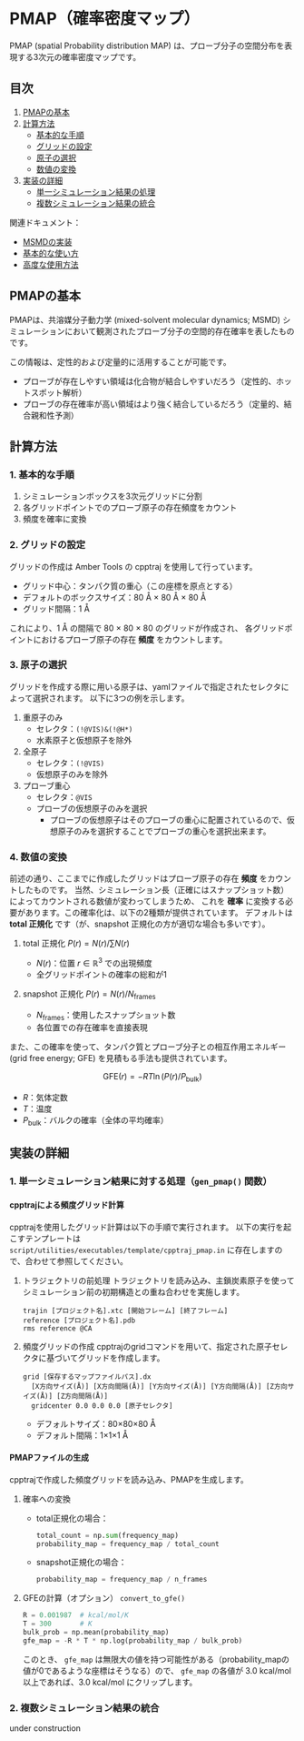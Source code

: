 # PMAP（確率密度マップ）

PMAP (spatial Probability distribution MAP) は、プローブ分子の空間分布を表現する3次元の確率密度マップです。

## 目次
1. [PMAPの基本](#pmapの基本)
2. [計算方法](#計算方法)
   - [基本的な手順](#1-基本的な手順)
   - [グリッドの設定](#2-グリッドの設定)
   - [原子の選択](#3-原子の選択)
   - [数値の変換](#4-数値の変換)
3. [実装の詳細](#実装の詳細)
   - [単一シミュレーション結果の処理](#1-単一シミュレーション結果に対する処理gen_pmap-関数)
   - [複数シミュレーション結果の統合](#2-複数シミュレーション結果の統合)

関連ドキュメント：
- [MSMDの実装](msmd.md)
- [基本的な使い方](../user_guide/basic.md)
- [高度な使用方法](../user_guide/advanced.md)

## PMAPの基本

PMAPは、共溶媒分子動力学 (mixed-solvent molecular dynamics; MSMD) シミュレーションにおいて観測されたプローブ分子の空間的存在確率を表したものです。

この情報は、定性的および定量的に活用することが可能です。

- プローブが存在しやすい領域は化合物が結合しやすいだろう（定性的、ホットスポット解析）
- プローブの存在確率が高い領域はより強く結合しているだろう（定量的、結合親和性予測）

## 計算方法

### 1. 基本的な手順

1. シミュレーションボックスを3次元グリッドに分割
2. 各グリッドポイントでのプローブ原子の存在頻度をカウント
3. 頻度を確率に変換

### 2. グリッドの設定

グリッドの作成は Amber Tools の cpptraj を使用して行っています。

- グリッド中心：タンパク質の重心（この座標を原点とする）
- デフォルトのボックスサイズ：80 Å × 80 Å × 80 Å
- グリッド間隔：1 Å

これにより、1 Å の間隔で 80 × 80 × 80 のグリッドが作成され、
各グリッドポイントにおけるプローブ原子の存在 **頻度** をカウントします。

### 3. 原子の選択

グリッドを作成する際に用いる原子は、yamlファイルで指定されたセレクタによって選択されます。
以下に3つの例を示します。

1. 重原子のみ
   - セレクタ：`(!@VIS)&(!@H*)`
   - 水素原子と仮想原子を除外
2. 全原子
   - セレクタ：`(!@VIS)`
   - 仮想原子のみを除外
3. プローブ重心
   - セレクタ：`@VIS`
   - プローブの仮想原子のみを選択
     - プローブの仮想原子はそのプローブの重心に配置されているので、仮想原子のみを選択することでプローブの重心を選択出来ます。

### 4. 数値の変換

前述の通り、ここまでに作成したグリッドはプローブ原子の存在 **頻度** をカウントしたものです。
当然、シミュレーション長（正確にはスナップショット数）によってカウントされる数値が変わってしまうため、
これを **確率** に変換する必要があります。この確率化は、以下の2種類が提供されています。
デフォルトは **total 正規化** です（が、snapshot 正規化の方が適切な場合も多いです）。

1. total 正規化
   $P(r) = N(r) / \sum N(r)$

   - $N(r)$：位置 $r \in \mathbb{R}^3$ での出現頻度
   - 全グリッドポイントの確率の総和が1

2. snapshot 正規化
   $P(r) = N(r) / N_{\mathrm{frames}}$

   - $N_{\mathrm{frames}}$：使用したスナップショット数
   - 各位置での存在確率を直接表現

また、この確率を使って、タンパク質とプローブ分子との相互作用エネルギー (grid free energy; GFE) を見積もる手法も提供されています。

$$\mathrm{GFE}(r) = -RT \ln(P(r)/P_{\mathrm{bulk}})$$

- $R$：気体定数
- $T$：温度
- $P_{\mathrm{bulk}}$：バルクの確率（全体の平均確率）

## 実装の詳細

### 1. 単一シミュレーション結果に対する処理（`gen_pmap()` 関数）

#### cpptrajによる頻度グリッド計算

cpptrajを使用したグリッド計算は以下の手順で実行されます。
以下の実行を起こすテンプレートは　`script/utilities/executables/template/cpptraj_pmap.in` に存在しますので、合わせて参照してください。

1. トラジェクトリの前処理
   トラジェクトリを読み込み、主鎖炭素原子を使ってシミュレーション前の初期構造との重ね合わせを実施します。
   ```
   trajin [プロジェクト名].xtc [開始フレーム] [終了フレーム]
   reference [プロジェクト名].pdb
   rms reference @CA
   ```

2. 頻度グリッドの作成
   cpptrajのgridコマンドを用いて、指定された原子セレクタに基づいてグリッドを作成します。

   ```
   grid [保存するマップファイルパス].dx 
     [X方向サイズ(Å)] [X方向間隔(Å)] [Y方向サイズ(Å)] [Y方向間隔(Å)] [Z方向サイズ(Å)] [Z方向間隔(Å)] 
     gridcenter 0.0 0.0 0.0 [原子セレクタ]
   ```
   - デフォルトサイズ：80×80×80 Å
   - デフォルト間隔：1×1×1 Å

#### PMAPファイルの生成

cpptrajで作成した頻度グリッドを読み込み、PMAPを生成します。

1. 確率への変換
   - total正規化の場合：
     ```python
     total_count = np.sum(frequency_map)
     probability_map = frequency_map / total_count
     ```
   - snapshot正規化の場合：
     ```python
     probability_map = frequency_map / n_frames
     ```

2. GFEの計算（オプション） `convert_to_gfe()`
   ```python
   R = 0.001987  # kcal/mol/K
   T = 300       # K
   bulk_prob = np.mean(probability_map)
   gfe_map = -R * T * np.log(probability_map / bulk_prob)
   ```

   このとき、 `gfe_map` は無限大の値を持つ可能性がある（probability_mapの値が0であるような座標はそうなる）ので、
   `gfe_map` の各値が 3.0 kcal/mol 以上であれば、3.0 kcal/mol にクリップします。

### 2. 複数シミュレーション結果の統合

under construction